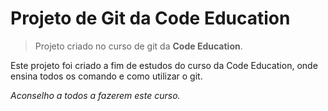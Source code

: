 # Projeto de Git da Code Education

> Projeto criado no curso de git da **Code Education**.

Este projeto foi criado a fim de estudos do curso da Code Education, onde ensina todos os comando e como utilizar o git.

*Aconselho a todos a fazerem este curso.*
